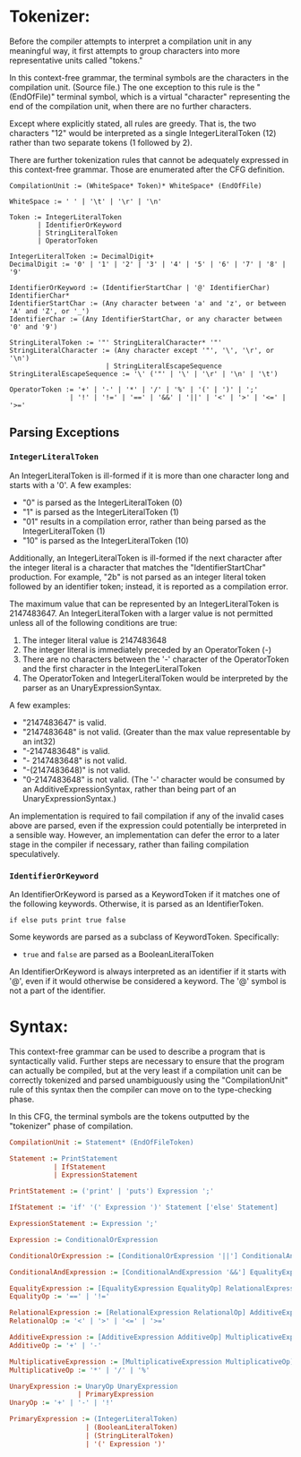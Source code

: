 

# Tokenizer:

Before the compiler attempts to interpret a compilation unit in any meaningful way,
it first attempts to group characters into more representative units called "tokens."

In this context-free grammar, the terminal symbols are the characters in the compilation unit. (Source file.)
The one exception to this rule is the "(EndOfFile)" terminal symbol, which is a virtual "character" representing
the end of the compilation unit, when there are no further characters.

Except where explicitly stated, all rules are greedy. That is, the two characters "12" would be interpreted
as a single IntegerLiteralToken (12) rather than two separate tokens (1 followed by 2).

There are further tokenization rules that cannot be adequately expressed in this context-free grammar.
Those are enumerated after the CFG definition.

```
CompilationUnit := (WhiteSpace* Token)* WhiteSpace* (EndOfFile)

WhiteSpace := ' ' | '\t' | '\r' | '\n'

Token := IntegerLiteralToken
       | IdentifierOrKeyword
       | StringLiteralToken
       | OperatorToken

IntegerLiteralToken := DecimalDigit+
DecimalDigit := '0' | '1' | '2' | '3' | '4' | '5' | '6' | '7' | '8' | '9'

IdentifierOrKeyword := (IdentifierStartChar | '@' IdentifierChar) IdentifierChar*
IdentifierStartChar := (Any character between 'a' and 'z', or between 'A' and 'Z', or '_')
IdentifierChar := (Any IdentifierStartChar, or any character between '0' and '9')

StringLiteralToken := '"' StringLiteralCharacter* '"'
StringLiteralCharacter := (Any character except '"', '\', '\r', or '\n')
                        | StringLiteralEscapeSequence
StringLiteralEscapeSequence := '\' ('"' | '\' | '\r' | '\n' | '\t')

OperatorToken := '+' | '-' | '*' | '/' | '%' | '(' | ')' | ';'
               | '!' | '!=' | '==' | '&&' | '||' | '<' | '>' | '<=' | '>='
```

## Parsing Exceptions

### `IntegerLiteralToken`

An IntegerLiteralToken is ill-formed if it is more than one character long and starts with a '0'.
A few examples:

- "0" is parsed as the IntegerLiteralToken (0)
- "1" is parsed as the IntegerLiteralToken (1)
- "01" results in a compilation error, rather than being parsed as the IntegerLiteralToken (1)
- "10" is parsed as the IntegerLiteralToken (10)

Additionally, an IntegerLiteralToken is ill-formed if the next character after the integer literal
is a character that matches the "IdentifierStartChar" production. For example, "2b" is not parsed
as an integer literal token followed by an identifier token; instead, it is reported as a compilation
error.

The maximum value that can be represented by an IntegerLiteralToken is 2147483647.
An IntegerLiteralToken with a larger value is not permitted unless all of the following conditions are true:

1. The integer literal value is 2147483648
2. The integer literal is immediately preceded by an OperatorToken (-)
3. There are no characters between the '-' character of the OperatorToken and
   the first character in the IntegerLiteralToken
4. The OperatorToken and IntegerLiteralToken would be interpreted by the parser as an UnaryExpressionSyntax.

A few examples:

- "2147483647" is valid.
- "2147483648" is not valid. (Greater than the max value representable by an int32)
- "-2147483648" is valid.
- "- 2147483648" is not valid.
- "-(2147483648)" is not valid.
- "0-2147483648" is not valid.
  (The '-' character would be consumed by an AdditiveExpressionSyntax,
  rather than being part of an UnaryExpressionSyntax.)

An implementation is required to fail compilation if any of the invalid cases above are parsed,
even if the expression could potentially be interpreted in a sensible way.
However, an implementation can defer the error to a later stage in the compiler if necessary,
rather than failing compilation speculatively.

### `IdentifierOrKeyword`

An IdentifierOrKeyword is parsed as a KeywordToken if it matches one
of the following keywords. Otherwise, it is parsed as an IdentifierToken.

```
if else puts print true false
```

Some keywords are parsed as a subclass of KeywordToken. Specifically:

- `true` and `false` are parsed as a BooleanLiteralToken

An IdentifierOrKeyword is always interpreted as an identifier if it starts with '@',
even if it would otherwise be considered a keyword. The '@' symbol is not a part of
the identifier.

# Syntax:

This context-free grammar can be used to describe a program that is syntactically valid.
Further steps are necessary to ensure that the program can actually be compiled, but at the very least
if a compilation unit can be correctly tokenized and parsed unambiguously using the
"CompilationUnit" rule of this syntax then the compiler can move on to the type-checking phase.

In this CFG, the terminal symbols are the tokens outputted by the "tokenizer" phase of compilation.

```cfg
CompilationUnit := Statement* (EndOfFileToken)

Statement := PrintStatement
           | IfStatement
           | ExpressionStatement

PrintStatement := ('print' | 'puts') Expression ';'

IfStatement := 'if' '(' Expression ')' Statement ['else' Statement]

ExpressionStatement := Expression ';'

Expression := ConditionalOrExpression

ConditionalOrExpression := [ConditionalOrExpression '||'] ConditionalAndExpression

ConditionalAndExpression := [ConditionalAndExpression '&&'] EqualityExpression

EqualityExpression := [EqualityExpression EqualityOp] RelationalExpression
EqualityOp := '==' | '!='

RelationalExpression := [RelationalExpression RelationalOp] AdditiveExpression
RelationalOp := '<' | '>' | '<=' | '>='

AdditiveExpression := [AdditiveExpression AdditiveOp] MultiplicativeExpression
AdditiveOp := '+' | '-'

MultiplicativeExpression := [MultiplicativeExpression MultiplicativeOp] UnaryExpression
MultiplicativeOp := '*' | '/' | '%'

UnaryExpression := UnaryOp UnaryExpression
                 | PrimaryExpression
UnaryOp := '+' | '-' | '!'

PrimaryExpression := (IntegerLiteralToken)
                   | (BooleanLiteralToken)
                   | (StringLiteralToken)
                   | '(' Expression ')'
```

